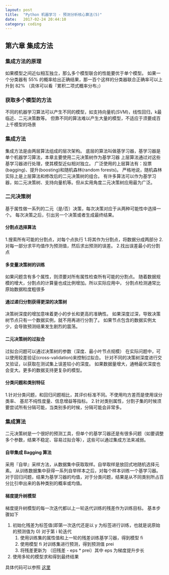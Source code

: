 ```yaml
---
layout: post
title:  "Python 机器学习 - 预测分析核心算法(5)"
date:   2017-02-24 20:44:10
category: coding
---
```


## 第六章 集成方法

### 集成方法的原理
如果模型之间近似相互独立，那么多个模型联合的性能要优于单个模型。
如果一个分类器有 55% 的概率给出正确结果，那一百个这样的分类器联合正确率可以上升到 82% （具体可以看『累积二项式概率分布』）

### 获取多个模型的方法
不同的机器学习算法可以产生不同的模型，如支持向量机(SVM)，线性回归，k最临近、二元决策数等。
但靠不同的算法难以产生大量的模型，不适应于须要成百上千模型的场景

### 集成方法
集成方法是由两层算法组成的层次架构。
底层的算法叫做基学习器，基学习器是单个机器学习算法，本章主要使用二元决策树作为基学习器
上层算法通过对这些基学习器进行处理，使其模型近似相对独立。
广泛使用的上层算法有：投票(bagging)、提升(boosting)和随机森林(random forests)。
严格地说，随机森林实际上是上层算法和修改后的二元决策树的组合。
有许多算法可以作为基学习器，如二元决策树、支持向量机等。但从实用角度二元决策树应用最为广泛。

### 二元决策树
基于属性做一系列的二元（是/否）决策，每次决策对应于从两种可能性中选择一个。
每次决策之后，引出另一个决策或者生成最终结果。

#### 分割点选择算法
1.搜索所有可能的分割点，对每个点执行
    1.将其作为分割点，将数据分成两部分
    2.对每一部分求平均值作为预测值，然后求出预测的误差。
2.找出误差最小的分割点
        
#### 多变量决策树的训练
如果问题含有多个属性，则须要对所有属性检查所有可能的分割点。
随着数据规模的增大，分割点的计算量也成比例增加。所以实际应用中，
分割点检测通常比原始数据粒度粗很多

#### 通过递归分割获得更深的决策树
决策树深度的增加意味着更小的步长和更高的准确性。
如果深度过深，导致决策树节点只有一个数据实例，就不用再进行分割了。
如果节点包含的数据实例太少，会导致预测结果发生剧烈的震荡。

#### 二元决策树的过拟合
过拟合问题可以通过决策树的参数（深度、最小叶节点规模）
在实际问题中，可以使用较差验证(cross-validation)来控制过拟合。
针对不同的决策树深度进行交叉验证，以获取在测试集上误差较小的深度。
如果数据量增大，通畅最优深度也会变大。更多的数据支持更复杂的模型。

#### 分类问题和类别特征
1.针对分类问题，和回归问题相比，其评价标准不同。不使用均方差而是使用误分类率、
基尼不纯性度量、信息增益等指标。
2.针对类别属性，分割子集的时候须要尝试所有分隔可能，当类别多的时候，分隔可能会非常多。

### 集成算法
二元决策树是一个很好的预测工具，但单个的基学习器还是有很多问题（如要调整多个参数，结果不稳定、容易过拟合等），这些可以通过集成方法来减弱。

#### 自举集成 Bagging 算法
采用『自举』采样方法，从数据集中获取取样。自举取样是放回式地随机选择元素。
从训练数据集中获得一系列自举样本之后，对每个样本训练一个基学习器。
对于回归问题，结果为基学习器的均值，对于分类问题，结果是从不同类别所占百分比引申出来的各种类别的概率或均值。

#### 梯度提升树模型
梯度提升树模型的每一次迭代都以上一轮迭代训练的残差作为训练目标。
基本步骤如下
1. 初始化残差为标签值(即第一次迭代还是以 y 为标签进行训练，也就是说原始的预测值为 0)
对于第 i 轮迭代
    1. 使用训练集的属性值和上一轮的残差训练基学习器，得到模型 fi
    2. 使用模型 fi 对训练集进行预测，得到预测值 prei
    3. 将残差更新为 （旧残差 - eps * prei）其中 eps 为梯度提升步长
2. 使用多轮的模型求和得到最终结果

具体代码可以参照 [这里](https://github.com/Crazydogs/python_machine_learning_example/blob/master/gradientBoosting.py)


